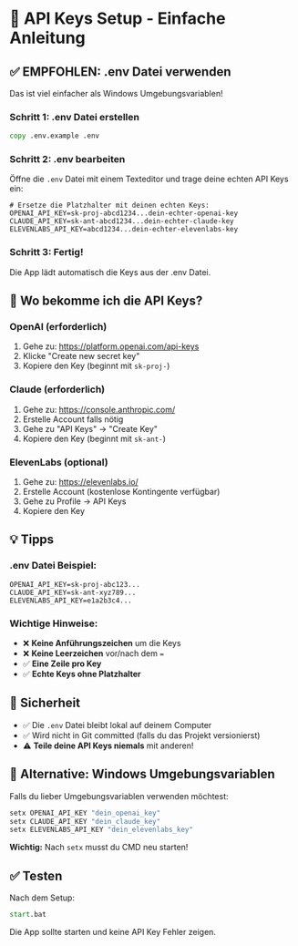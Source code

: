 # 🔑 API Keys Setup - Einfache Anleitung

## ✅ EMPFOHLEN: .env Datei verwenden

Das ist viel einfacher als Windows Umgebungsvariablen!

### Schritt 1: .env Datei erstellen
```cmd
copy .env.example .env
```

### Schritt 2: .env bearbeiten
Öffne die `.env` Datei mit einem Texteditor und trage deine echten API Keys ein:

```env
# Ersetze die Platzhalter mit deinen echten Keys:
OPENAI_API_KEY=sk-proj-abcd1234...dein-echter-openai-key
CLAUDE_API_KEY=sk-ant-abcd1234...dein-echter-claude-key
ELEVENLABS_API_KEY=abcd1234...dein-echter-elevenlabs-key
```

### Schritt 3: Fertig!
Die App lädt automatisch die Keys aus der .env Datei.

## 🔗 Wo bekomme ich die API Keys?

### OpenAI (erforderlich)
1. Gehe zu: https://platform.openai.com/api-keys
2. Klicke "Create new secret key"
3. Kopiere den Key (beginnt mit `sk-proj-`)

### Claude (erforderlich)  
1. Gehe zu: https://console.anthropic.com/
2. Erstelle Account falls nötig
3. Gehe zu "API Keys" → "Create Key"
4. Kopiere den Key (beginnt mit `sk-ant-`)

### ElevenLabs (optional)
1. Gehe zu: https://elevenlabs.io/
2. Erstelle Account (kostenlose Kontingente verfügbar)
3. Gehe zu Profile → API Keys
4. Kopiere den Key

## 💡 Tipps

### .env Datei Beispiel:
```env
OPENAI_API_KEY=sk-proj-abc123...
CLAUDE_API_KEY=sk-ant-xyz789...
ELEVENLABS_API_KEY=e1a2b3c4...
```

### Wichtige Hinweise:
- ❌ **Keine Anführungszeichen** um die Keys
- ❌ **Keine Leerzeichen** vor/nach dem `=`
- ✅ **Eine Zeile pro Key**
- ✅ **Echte Keys ohne Platzhalter**

## 🚨 Sicherheit

- ✅ Die `.env` Datei bleibt lokal auf deinem Computer
- ✅ Wird nicht in Git committed (falls du das Projekt versionierst)
- ⚠️ **Teile deine API Keys niemals** mit anderen!

## 🔄 Alternative: Windows Umgebungsvariablen

Falls du lieber Umgebungsvariablen verwenden möchtest:

```cmd
setx OPENAI_API_KEY "dein_openai_key"
setx CLAUDE_API_KEY "dein_claude_key"
setx ELEVENLABS_API_KEY "dein_elevenlabs_key"
```

**Wichtig:** Nach `setx` musst du CMD neu starten!

## ✅ Testen

Nach dem Setup:
```cmd
start.bat
```

Die App sollte starten und keine API Key Fehler zeigen.
